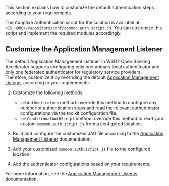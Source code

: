 This section explains how to customize the default authentication steps according to your requirements. 

The Adaptive Authentication script for the solution is available at `<IS_HOME>/repository/conf/common.auth.script.js`. 
You can customize this script and implement the required modules accordingly.

## Customize the Application Management Listener

The default Application Management Listener in WSO2 Open Banking Accelerator supports configuring only one primary local 
authenticator and only one federated authenticator for regulatory service providers. Therefore, customize it by 
overriding the default [Application Management Listener](application-management-listener.md)
according to your requirements:

1. Customize the following methods:

    - `setAuthenticators` method: override this method to configure any number of authentication steps and read the relevant 
       authenticator configurations via the toolkit configuration file.
    - `setConditionalAuthScript` method: override this method to read your custom `common.auth.script.js` from a configured 
       location.

2. Build and configure the customized JAR file according to the 
[Application Management Listener](application-management-listener.md#configuring-a-custom-application-management-listener)
documentation.

3. Add your customized `common.auth.script.js` file to the configured location.

4. Add the authenticator configurations based on your requirements.

For more information, see the [Application Management Listener](application-management-listener.md) documentation. 


